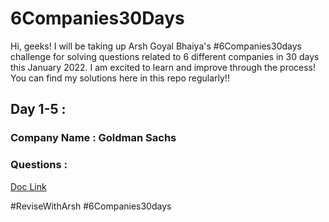 # 6Companies30Days
Hi, geeks!
I will be taking up Arsh Goyal Bhaiya's #6Companies30days challenge for solving questions related to 6 different companies in 30 days this January 2022. I am excited to learn and improve through the process!
You can find my solutions here in this repo regularly!!

## Day 1-5 :
### Company Name : Goldman Sachs
### Questions :
[Doc Link](https://docs.google.com/document/d/1gArkit3S_KXNfl01XSE0HLqpLR2gbh2mJ8ftsxKVd24/edit)


#ReviseWithArsh  #6Companies30days
